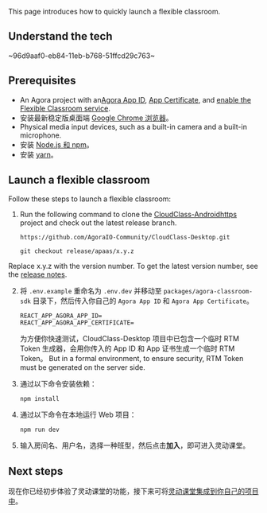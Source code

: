 This page introduces how to quickly launch a flexible classroom.

## Understand the tech

~96d9aaf0-eb84-11eb-b768-51ffcd29c763~

<a name="prerequisites"></a>

## Prerequisites

- An Agora project with an<a href="/cn/Agora%20Platform/get_appid_token#%E8%8E%B7%E5%8F%96-app-id" target="_blank">Agora App ID</a>, <a href="/cn/Agora%20Platform/get_appid_token#%E8%8E%B7%E5%8F%96-app-%E8%AF%81%E4%B9%A6" target="_blank">App Certificate</a>, and <a href="/cn/agora-class/agora_class_enable?platform=Web" target="_blank">enable the Flexible Classroom service</a>.
- 安装最新稳定版桌面端 [Google Chrome 浏览器](https://www.google.cn/chrome/)。
- Physical media input devices, such as a built-in camera and a built-in microphone.
- 安装 [Node.js 和 npm](https://docs.npmjs.com/downloading-and-installing-node-js-and-npm)。
- 安装 [yarn](https://yarnpkg.com/getting-started/install)。

## Launch a flexible classroom

Follow these steps to launch a flexible classroom:

1. Run the following command to clone the [CloudClass-Androidhttps](://github.com/AgoraIO-Community/CloudClass-Android) project and check out the latest release branch.

   ```
   https://github.com/AgoraIO-Community/CloudClass-Desktop.git
   ```

   ```
   git checkout release/apaas/x.y.z
   ```

<div class="alert info">Replace x.y.z with the version number. To get the latest version number, see the <a href="/cn/agora-class/release_agora_class_web?platform=Web">release notes</a>.</div>

2. 将 `.env.example` 重命名为 `.env.dev` 并移动至 `packages/agora-classroom-sdk` 目录下，然后传入你自己的 `Agora App ID` 和 `Agora App Certificate`。

   ```
   REACT_APP_AGORA_APP_ID=
   REACT_APP_AGORA_APP_CERTIFICATE=
   ```

   为方便你快速测试，CloudClass-Desktop 项目中已包含一个临时 RTM Token 生成器，会用你传入的 App ID 和 App 证书生成一个临时 RTM Token。 But in a formal environment, to ensure security, RTM Token must be generated on the server side.

3. 通过以下命令安装依赖：

   ```
   npm install
   ```

4. 通过以下命令在本地运行 Web 项目：

   ```
   npm run dev
   ```

5. 输入房间名、用户名，选择一种班型，然后点击**加入**，即可进入灵动课堂。

## Next steps

现在你已经初步体验了灵动课堂的功能，接下来可将[灵动课堂集成到你自己的项目中](/cn/agora-class/agora_class_integrate_web?platform=Web)。